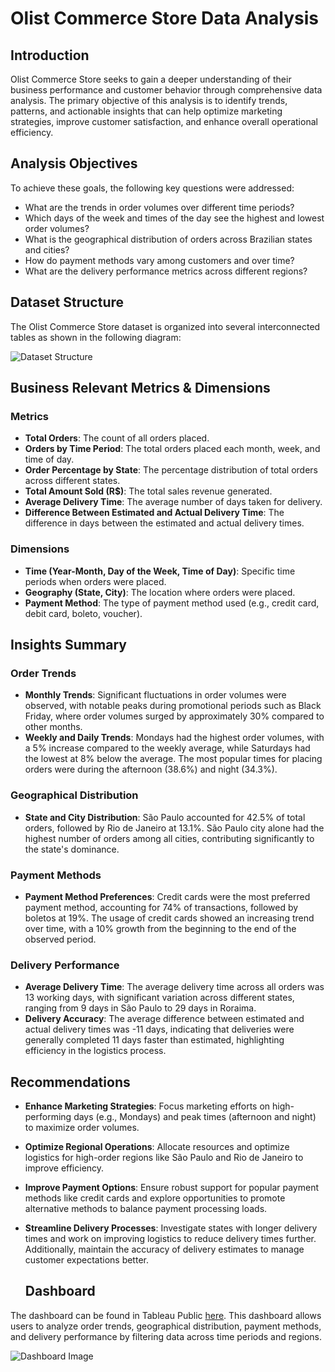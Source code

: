 # Olist Commerce Store Data Analysis

## Introduction
Olist Commerce Store seeks to gain a deeper understanding of their business performance and customer behavior through comprehensive data analysis. The primary objective of this analysis is to identify trends, patterns, and actionable insights that can help optimize marketing strategies, improve customer satisfaction, and enhance overall operational efficiency.

## Analysis Objectives
To achieve these goals, the following key questions were addressed:

- What are the trends in order volumes over different time periods?
- Which days of the week and times of the day see the highest and lowest order volumes?
- What is the geographical distribution of orders across Brazilian states and cities?
- How do payment methods vary among customers and over time?
- What are the delivery performance metrics across different regions?

## Dataset Structure

The Olist Commerce Store dataset is organized into several interconnected tables as shown in the following diagram:

![Dataset Structure](https://github.com/user-attachments/assets/6257c643-91b0-49ee-a75e-c5e52339d33a)

## Business Relevant Metrics & Dimensions

### Metrics
- **Total Orders**: The count of all orders placed.
- **Orders by Time Period**: The total orders placed each month, week, and time of day.
- **Order Percentage by State**: The percentage distribution of total orders across different states.
- **Total Amount Sold (R$)**: The total sales revenue generated.
- **Average Delivery Time**: The average number of days taken for delivery.
- **Difference Between Estimated and Actual Delivery Time**: The difference in days between the estimated and actual delivery times.

### Dimensions
- **Time (Year-Month, Day of the Week, Time of Day)**: Specific time periods when orders were placed.
- **Geography (State, City)**: The location where orders were placed.
- **Payment Method**: The type of payment method used (e.g., credit card, debit card, boleto, voucher).

## Insights Summary

### Order Trends

- **Monthly Trends**: Significant fluctuations in order volumes were observed, with notable peaks during promotional periods such as Black Friday, where order volumes surged by approximately 30% compared to other months.
- **Weekly and Daily Trends**: Mondays had the highest order volumes, with a 5% increase compared to the weekly average, while Saturdays had the lowest at 8% below the average. The most popular times for placing orders were during the afternoon (38.6%) and night (34.3%).

### Geographical Distribution

- **State and City Distribution**: São Paulo accounted for 42.5% of total orders, followed by Rio de Janeiro at 13.1%. São Paulo city alone had the highest number of orders among all cities, contributing significantly to the state's dominance.

### Payment Methods

- **Payment Method Preferences**: Credit cards were the most preferred payment method, accounting for 74% of transactions, followed by boletos at 19%. The usage of credit cards showed an increasing trend over time, with a 10% growth from the beginning to the end of the observed period.

### Delivery Performance

- **Average Delivery Time**: The average delivery time across all orders was 13 working days, with significant variation across different states, ranging from 9 days in São Paulo to 29 days in Roraima.
- **Delivery Accuracy**: The average difference between estimated and actual delivery times was -11 days, indicating that deliveries were generally completed 11 days faster than estimated, highlighting efficiency in the logistics process.


## Recommendations
- **Enhance Marketing Strategies**: Focus marketing efforts on high-performing days (e.g., Mondays) and peak times (afternoon and night) to maximize order volumes.
- **Optimize Regional Operations**: Allocate resources and optimize logistics for high-order regions like São Paulo and Rio de Janeiro to improve efficiency.
- **Improve Payment Options**: Ensure robust support for popular payment methods like credit cards and explore opportunities to promote alternative methods to balance payment processing loads.
- **Streamline Delivery Processes**: Investigate states with longer delivery times and work on improving logistics to reduce delivery times further. Additionally, maintain the accuracy of delivery estimates to manage customer expectations better.

  ## Dashboard
The dashboard can be found in Tableau Public [here](https://public.tableau.com/app/profile/oussama.ziane/viz/OlistE-Commerce_16992851459070/EVOLDWEEKTDAY2). This dashboard allows users to analyze order trends, geographical distribution, payment methods, and delivery performance by filtering data across time periods and regions.

![Dashboard Image](https://github.com/user-attachments/assets/fd8033c0-b273-4c6f-bcc5-68899469cd1e)
